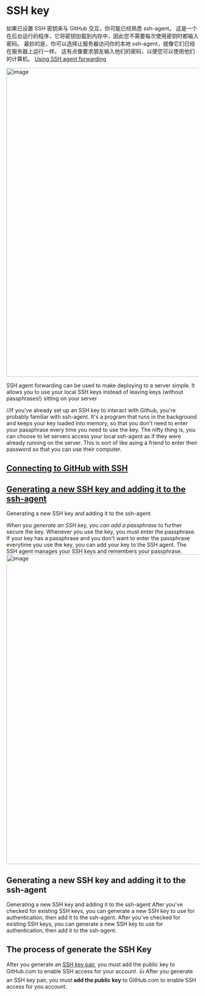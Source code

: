 # SSH key
如果已设置 SSH 密钥来与 GitHub 交互，你可能已经熟悉 ssh-agent。 这是一个在后台运行的程序，它将密钥加载到内存中，因此您不需要每次使用密钥时都输入密码。 
最妙的是，你可以选择让服务器访问你的本地 ssh-agent，就像它们已经在服务器上运行一样。 这有点像要求朋友输入他们的密码，以便您可以使用他们的计算机。
[Using SSH agent forwarding](https://docs.github.com/en/authentication/connecting-to-github-with-ssh/using-ssh-agent-forwarding)

<img width="809" alt="image" src="https://github.com/Charles2029/testnewSSH/assets/111632432/89c62225-161e-43f8-a9e9-e466c092f597">

SSH agent forwarding can be used to make deploying to a server simple. It allows you to use your local SSH keys instead of leaving keys (without passphrases!) sitting on your server

//If you've already set up an SSH key to interact with Github, you're probably familiar with ssh-agent.
It's a program that runs in the background and keeps your key loaded into memory,
 so that you don't need to enter your passphrase every time you need to use the key. The nifty thing is,
 you can choose to let servers access your local ssh-agent as if they were already running on the server.
 This is sort of like asing a friend to enter their password so that you can use their computer.

 ## [Connecting to GitHub with SSH](https://docs.github.com/en/authentication/connecting-to-github-with-ssh)
 
 
 ## [Generating a new SSH key and adding it to the ssh-agent](https://docs.github.com/en/authentication/connecting-to-github-with-ssh/generating-a-new-ssh-key-and-adding-it-to-the-ssh-agent)
 Generating a new SSH key and adding it to the ssh-agent

When you  *generate an SSH key, you can add a passphrase* to further secure the key. Whenever you use the key, you must enter the passphrase. If your key has a passphrase and you don't want to enter the passphrase everytime you use the key, you can add your key to the SSH agent. The SSH agent manages your SSH keys and remembers your passphrase.
<img width="811" alt="image" src="https://github.com/Charles2029/testnewSSH/assets/111632432/e55fed77-af14-43a9-91f0-99ae218bc31b">
## Generating a new SSH key and adding it to the ssh-agent
Generating a new SSH key and adding it to the ssh-agent
After you've checked for existing SSH keys, you can generate a new SSH key to use for authentication, then add it to the ssh-agent.
After you've checked for existing SSH keys, you can generate a new SSH key to use for authentication, then add it to the ssh-agent.


## The process of generate the SSH Key


After you generate an [SSH key pair,](https://docs.github.com/en/authentication/connecting-to-github-with-ssh/adding-a-new-ssh-key-to-your-github-account) you must add the public key to GitHub.com to enable SSH access for your account.
👍 After you generate an SSH key pair, you must **add the public key** to GitHub.com to enable SSH access for you account.



















